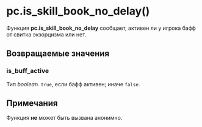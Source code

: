 # pc.is_skill_book_no_delay()
Функция **pc.is_skill_book_no_delay** сообщает, активен ли у игрока бафф от свитка экзорцизма или нет.

## Возвращаемые значения
### is_buff_active
Тип *boolean*. `true`, если бафф активен; иначе `false`.

## Примечания
Функция **не** может быть вызвана анонимно.